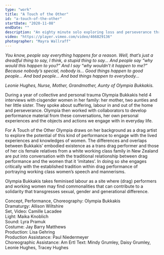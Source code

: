 ```yaml
---
type: "work"
title: "A Touch of the Other"
id: "a-touch-of-the-other"
startDate: "2020-11-08"
endDate: ""
description: "An eighty minute solo exploring loss and perseverance through the lens of feminised forms of labour. Originally performed as part of the Risk and Resilience festival in Sophiensaele, Berlin." 
video: "https://player.vimeo.com/video/466829136"
photographer: "Mayra Wallraff"
---
```


*You know, people say everything happens for a reason. Well, that’s just a dreadful thing to say, I think, a stupid thing to say... And people say “why would this happen to you?” And I say “why wouldn’t it happen to me?” Because nobody’s special, nobody is... Good things happen to good people... And bad people... And bad things happen to everybody...*  

*Leonie Hughes, Nurse, Mother, Grandmother, Aunty of Olympia Bukkakis.* 

During a year of collective and personal trauma Olympia Bukkakis held 4 interviews with cisgender women in her family: her mother, two aunties and her little sister. They spoke about suffering, labour in and out of the home and perseverance. Olympia then worked with collaborators to develop performance material from these conversations, her own personal experiences and the objects and actions we engage with in everyday life.  

For A Touch of the Other Olympia draws on her background as a drag artist to explore the potential of this kind of performance to engage with the lived experiences and knowledges of women. The differences and overlaps between Bukkakis’ embodied existence as a trans drag performer and those of her cis female relatives from a white working class family in New Zealand are put into conversation with the traditional relationship between drag performance and the women that it ‘imitates’. In doing so she engages critically with the established tradition within drag performance of portraying working class women’s speech and mannerisms.  

Olympia Bukkakis takes feminised labour as a site where (drag) performers and working women may find commonalities that can contribute to a solidarity that transgresses sexual, gender and generational difference.

Concept, Performance, Choreography: Olympia Bukkakis  
Dramaturgy: Allison Wiltshire  
Set, Video: Camille Lacadee  
Light: Maika Knoblich  
Sound: Lyra Pramuk  
Costume: Jay Barry Matthews  
Production: Lisa Gehring  
Production Assistance: Paul Niedermeyer  
Choreographic Assistance: Am Ertl 
Text: Mindy Grumley, Daisy Grumley, Leonie Hughes, Tracey Hughes 

